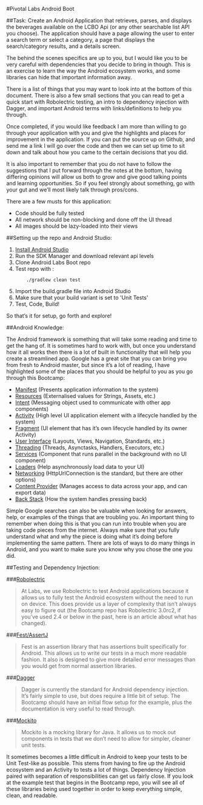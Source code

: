 #Pivotal Labs Android Boot

##Task:
Create an Android Application that retrieves, parses, and displays the beverages available on the LCBO Api (or any other searchable list API you choose). The application should have a page allowing the user to enter a search term or select a category, a page that displays the search/category results, and a details screen.

The behind the scenes specifics are up to you, but I would like you to be very careful with dependencies that you decide to bring in though. This is an exercise to learn the way the Android ecosystem works, and some libraries can hide that important information away. 

There is a list of things that you may want to look into at the bottom of this document. There is also a few small sections that you can read to get a quick start with Robolectric testing, an intro to dependency injection with Dagger, and important Android terms with links/definitions to help you through.

Once completed, if you would like feedback I am more than willing to go through your application with you and give the highlights and places for improvement in the application. If you can put the source up on Github, and send me a link I will go over the code and then we can set up time to sit down and talk about how you came to the certain decisions that you did. 

It is also important to remember that you do not have to follow the suggestions that I put forward through the notes at the bottom, having differing opinions will allow us both to grow and give good talking points and learning opportunities. So if you feel strongly about something, go with your gut and we’ll most likely talk through pros/cons.

There are a few musts for this application:
- Code should be fully tested
- All network should be non-blocking and done off the UI thread
- All images should be lazy-loaded into their views
	
##Setting up the repo and Android Studio:

1. [Install Android Studio](https://developer.android.com/sdk/index.html)
2. Run the SDK Manager and download relevant api levels
3. Clone Android Labs Boot repo
4. Test repo with :
    ```
        ./gradlew clean test
    ```
5. Import the build.gradle file into Android Studio
6. Make sure that your build variant is set to 'Unit Tests'
7. Test, Code, Build!

So that’s it for setup, go forth and explore!

##Android Knowledge:
	
The Android framework is something that will take some reading and time to get the hang of. It is sometimes hard to work with, but once you understand how it all works then there is a lot of built in functionality that will help you create a streamlined app. 
Google has a great site that you can bring you from fresh to Android master, but since it’s a lot of reading, I have highlighted some of the places that you should be helpful to you as you go through this Bootcamp:

* [Manifest](http://developer.android.com/guide/topics/manifest/manifest-intro.html) (Presents application information to the system)
* [Resources](http://developer.android.com/guide/topics/resources/overview.html) (Externalised values for Strings, Assets, etc.) 
* [Intent](http://developer.android.com/guide/components/intents-filters.html) (Messaging object used to communicate with other app components)
* [Activity](http://developer.android.com/guide/components/activities.html) (High level UI application element with a lifecycle handled by the system)
* [Fragment](http://developer.android.com/guide/components/fragments.html) (UI element that has it’s own lifecycle handled by its owner Activity)
* [User Interface](http://developer.android.com/guide/topics/ui/index.html) (Layouts, Views, Navigation, Standards, etc.)
* [Threading](http://developer.android.com/guide/components/processes-and-threads.html) (Threads, Asynctasks, Handlers, Executors, etc.)
* [Services](http://developer.android.com/guide/components/services.html) (Component that runs parallel in the background with no UI component)
* [Loaders](http://developer.android.com/guide/components/loaders.html) (Help asynchronously load data to your UI) 
* [Networking](http://developer.android.com/reference/java/net/HttpURLConnection.html) (HttpUrlConnection is the standard, but there are other options)
* [Content Provider](http://developer.android.com/guide/topics/providers/content-providers.html) (Manages access to data across your app, and can export data)
* [Back Stack](http://developer.android.com/guide/components/tasks-and-back-stack.html) (How the system handles pressing back)

Simple Google searches can also be valuable when looking for answers, help, or examples of the things that are troubling you. An important thing to remember when doing this is that you can run into trouble when you are taking code pieces from the internet. Always make sure that you fully understand what and why the piece is doing what it’s doing before implementing the same pattern. There are lots of ways to do many things in Android, and you want to make sure you know why you chose the one you did.

##Testing and Dependency Injection:

###[Robolectric](http://robolectric.org/)
> At Labs, we use Robolectric to test Android applications because it allows us to fully test the Android ecosystem without the need to run on device. This does provide us a layer of complexity that isn’t always easy to figure out (the Bootcamp repo has Robolectric 3.0rc2, if you’ve used 2.4 or below in the past, here is an article about what has changed).

###[Fest/AssertJ](https://github.com/square/assertj-android)
> Fest is an assertion library that has assertions built specifically for Android. This allows us to write our tests in a much more readable fashion. It also is designed to give more detailed error messages than you would get from normal assertion libraries.

###[Dagger](http://square.github.io/dagger/)
> Dagger is currently the standard for Android dependency injection. It’s fairly simple to use, but does require a little bit of setup. The Bootcamp should have an initial flow setup for the example, plus the documentation is very useful to read through.

###[Mockito](http://mockito.org/)
> Mockito is a mocking library for Java. It allows us to mock out components in tests that we don’t need to allow for simpler, cleaner unit tests.

It sometimes becomes a little difficult in Android to keep your tests to be Unit Test-like as possible. This stems from having to fire up the Android ecosystem and an Activity to tests a lot of things. Dependency Injection paired with separation of responsibilities can get us fairly close. If you look at the example test that begins in the Bootcamp repo, you will see all of these libraries being used together in order to keep everything simple, clean, and readable. 
